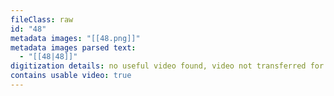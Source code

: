 ```yaml
---
fileClass: raw
id: "48"
metadata images: "[[48.png]]"
metadata images parsed text:
  - "[[48|48]]"
digitization details: no useful video found, video not transferred for parsing
contains usable video: true
---
```

